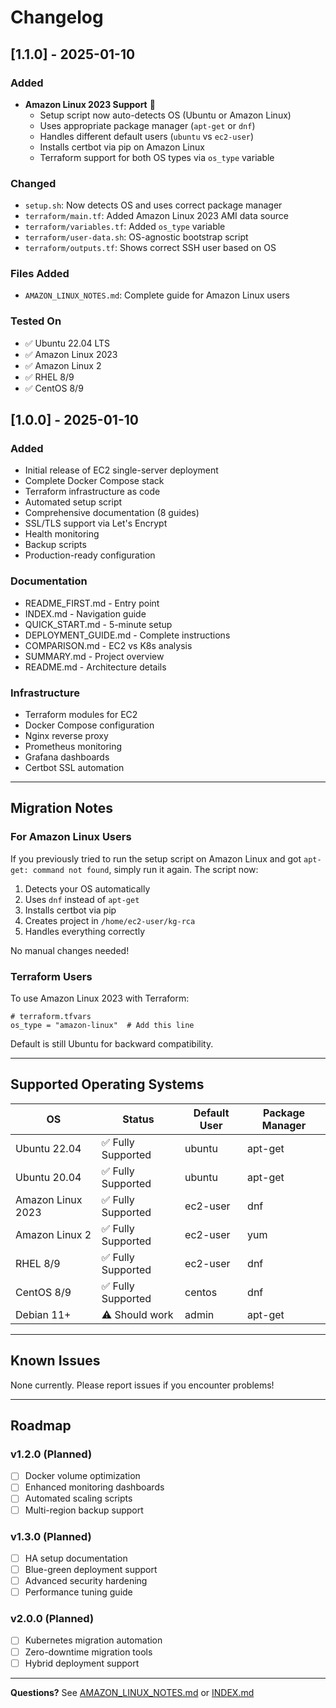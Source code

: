 # Changelog

## [1.1.0] - 2025-01-10

### Added
- **Amazon Linux 2023 Support** 🎉
  - Setup script now auto-detects OS (Ubuntu or Amazon Linux)
  - Uses appropriate package manager (`apt-get` or `dnf`)
  - Handles different default users (`ubuntu` vs `ec2-user`)
  - Installs certbot via pip on Amazon Linux
  - Terraform support for both OS types via `os_type` variable

### Changed
- `setup.sh`: Now detects OS and uses correct package manager
- `terraform/main.tf`: Added Amazon Linux 2023 AMI data source
- `terraform/variables.tf`: Added `os_type` variable
- `terraform/user-data.sh`: OS-agnostic bootstrap script
- `terraform/outputs.tf`: Shows correct SSH user based on OS

### Files Added
- `AMAZON_LINUX_NOTES.md`: Complete guide for Amazon Linux users

### Tested On
- ✅ Ubuntu 22.04 LTS
- ✅ Amazon Linux 2023
- ✅ Amazon Linux 2
- ✅ RHEL 8/9
- ✅ CentOS 8/9

## [1.0.0] - 2025-01-10

### Added
- Initial release of EC2 single-server deployment
- Complete Docker Compose stack
- Terraform infrastructure as code
- Automated setup script
- Comprehensive documentation (8 guides)
- SSL/TLS support via Let's Encrypt
- Health monitoring
- Backup scripts
- Production-ready configuration

### Documentation
- README_FIRST.md - Entry point
- INDEX.md - Navigation guide
- QUICK_START.md - 5-minute setup
- DEPLOYMENT_GUIDE.md - Complete instructions
- COMPARISON.md - EC2 vs K8s analysis
- SUMMARY.md - Project overview
- README.md - Architecture details

### Infrastructure
- Terraform modules for EC2
- Docker Compose configuration
- Nginx reverse proxy
- Prometheus monitoring
- Grafana dashboards
- Certbot SSL automation

---

## Migration Notes

### For Amazon Linux Users

If you previously tried to run the setup script on Amazon Linux and got `apt-get: command not found`, simply run it again. The script now:

1. Detects your OS automatically
2. Uses `dnf` instead of `apt-get`
3. Installs certbot via pip
4. Creates project in `/home/ec2-user/kg-rca`
5. Handles everything correctly

No manual changes needed!

### Terraform Users

To use Amazon Linux 2023 with Terraform:

```hcl
# terraform.tfvars
os_type = "amazon-linux"  # Add this line
```

Default is still Ubuntu for backward compatibility.

---

## Supported Operating Systems

| OS | Status | Default User | Package Manager |
|----|--------|--------------|-----------------|
| Ubuntu 22.04 | ✅ Fully Supported | ubuntu | apt-get |
| Ubuntu 20.04 | ✅ Fully Supported | ubuntu | apt-get |
| Amazon Linux 2023 | ✅ Fully Supported | ec2-user | dnf |
| Amazon Linux 2 | ✅ Fully Supported | ec2-user | yum |
| RHEL 8/9 | ✅ Fully Supported | ec2-user | dnf |
| CentOS 8/9 | ✅ Fully Supported | centos | dnf |
| Debian 11+ | ⚠️ Should work | admin | apt-get |

---

## Known Issues

None currently. Please report issues if you encounter problems!

---

## Roadmap

### v1.2.0 (Planned)
- [ ] Docker volume optimization
- [ ] Enhanced monitoring dashboards
- [ ] Automated scaling scripts
- [ ] Multi-region backup support

### v1.3.0 (Planned)
- [ ] HA setup documentation
- [ ] Blue-green deployment support
- [ ] Advanced security hardening
- [ ] Performance tuning guide

### v2.0.0 (Planned)
- [ ] Kubernetes migration automation
- [ ] Zero-downtime migration tools
- [ ] Hybrid deployment support

---

**Questions?** See [AMAZON_LINUX_NOTES.md](AMAZON_LINUX_NOTES.md) or [INDEX.md](INDEX.md)
